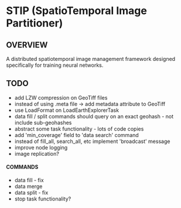# STIP (SpatioTemporal Image Partitioner)
## OVERVIEW
A distributed spatiotemporal image management framework designed specifically for training neural networks.

## TODO
- add LZW compression on GeoTiff files
- instead of using .meta file -> add metadata attribute to GeoTiff
- use LoadFormat on LoadEarthExplorerTask
- data fill / split commands should query on an exact geohash - not include sub-geohashes
- abstract some task functionality - lots of code copies
- add 'min_coverage' field to 'data search' command
- instead of fill_all, search_all, etc implement 'broadcast' message
- improve node logging
- image replication?
#### COMMANDS 
- data fill - fix
- data merge
- data split - fix
- stop task functionality?
